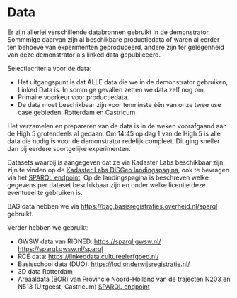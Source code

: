 # Data
Er zijn allerlei verschillende databronnen gebruikt in de demonstrator. Sommmige daarvan zijn al beschikbare productiedata of waren al eerder ten behoeve van experimenten geproduceerd, andere zijn ter gelegenheid van deze demonstrator als linked data gepubliceerd. 

Selectiecriteria voor de data: 
- Het uitgangspunt is dat ALLE data die we in de demonstrator gebruiken, Linked Data is. In sommige gevallen zetten we data zelf nog om.
- Primaire voorkeur voor productiedata.
- De data moet beschikbaar zijn voor tenminste één van onze twee use case gebieden: Rotterdam en Castricum

Het verzamelen en prepareren van de data is in de weken voorafgaand aan de High 5 grotendeels al gedaan. Om 14:45 op dag 1 van de High 5 is alle data die nodig is voor de demonstrator redelijk compleet. Dit ging sneller dan bij eerdere soortgelijke experimenten. 

Datasets waarbij is aangegeven dat ze via Kadaster Labs beschikbaar zijn, zijn te vinden op de [Kadaster Labs DISGeo landingspagina](https://data.labs.kadaster.nl/disgeo/), ook te bevragen via het [SPARQL endpoint](https://api.labs.kadaster.nl/datasets/disgeo/disgeo/services/disgeo/sparql). Op de landingspagina is beschreven welke gegevens per dataset beschikbaar zijn en onder welke licentie deze eventueel te gebruiken is.

BAG data hebben we via https://bag.basisregistraties.overheid.nl/sparql gebruikt. 

Verder hebben we gebruikt:
- GWSW data van RIONED: https://sparql.gwsw.nl/ https://sparql.gwsw.nl/sparql 
- RCE data: https://linkeddata.cultureelerfgoed.nl/
- Basisschool data (DUO): https://lod.onderwijsregistratie.nl/
- 3D data Rotterdam 
- Areaaldata (BOR) van Provincie Noord-Holland van de trajecten N203 en N513 (Uitgeest, Castricum) [SPARQL endpoint](https://data.labs.kadaster.nl/disgeo/AreaaldataN203N513/sparql/AreaaldataN203N513)